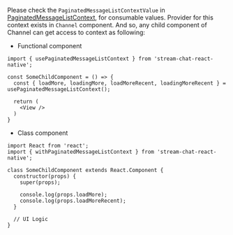 Please check the `PaginatedMessageListContextValue` in [PaginatedMessageListContext](https://github.com/GetStream/stream-chat-react-native/blob/master/package/src/contexts/paginatedMessageListContext/PaginatedMessageListContext.tsx), for consumable values.
Provider for this context exists in `Channel` component. And so, any child component of Channel
can get access to context as following:

- Functional component

```tsx static
import { usePaginatedMessageListContext } from 'stream-chat-react-native';

const SomeChildComponent = () => {
  const { loadMore, loadingMore, loadMoreRecent, loadingMoreRecent } = usePaginatedMessageListContext();

  return (
    <View />
  )
}
```

- Class component

```tsx static
import React from 'react';
import { withPaginatedMessageListContext } from 'stream-chat-react-native';

class SomeChildComponent extends React.Component {
  constructor(props) {
    super(props);

    console.log(props.loadMore);
    console.log(props.loadMoreRecent);
  }

  // UI Logic
}
